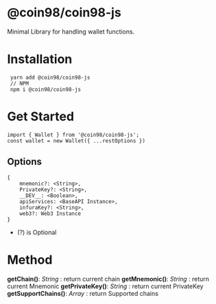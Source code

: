 # @coin98/coin98-js
Minimal Library for handling wallet functions.

# Installation

     yarn add @coin98/coin98-js
     // NPM
     npm i @coin98/coin98-js

# Get Started

    import { Wallet } from '@coin98/coin98-js';
    const wallet = new Wallet({ ...restOptions })

## Options

    {
	    mnemonic?: <String>,
	    PrivateKey?: <String>,
	    __DEV__: <Boolean>,
	    apiServices: <BaseAPI Instance>,
	    infuraKey?: <String>, 
	    web3?: Web3 Instance
    }

* (?) is Optional
# Method
**getChain()**: *String* :  return current chain
**getMnemonic()**: *String* : return current Mnemonic
**getPrivateKey()**: *String* : return current PrivateKey
**getSupportChains()**: *Array* : return Supported chains
